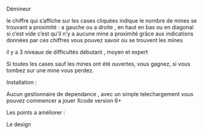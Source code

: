 
Démineur
  

le chiffre qui s’affiche sur les cases cliquées indique le nombre de mines se trouvant a proximité :
a gauche ou a droite , en haut en bas ou en diagonal si c’est vide c’est qu’il n’y a aucune mine a proximité 
grâce aux indications données par ces chiffres vous pouvez savoir ou se trouvent les mines 
  
il y a 3 niveaux de difficultés débutant , moyen et expert
  
Si toutes les cases sauf les mines ont été ouvertes, vous gagnez, si vous tombez sur une mine vous perdez.
  
Installation :
 
Aucun gestionnaire de dependance , avec un simple telechargement vous pouvez commencer a jouer
Xcode version 6+
  

Les points a améliorer :
  
Le design
